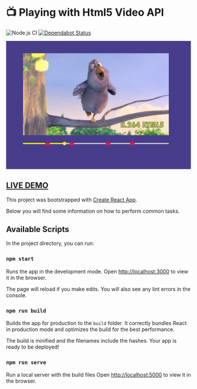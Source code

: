 # 📺 Playing with Html5 Video API

![Node.js CI](https://github.com/iondrimba/react-video-player/workflows/Node.js%20CI/badge.svg) [![Dependabot Status](https://api.dependabot.com/badges/status?host=github&repo=iondrimba/react-video-player)](https://dependabot.com)

![Demo](https://raw.githubusercontent.com/iondrimba/images/main/video-player.PNG)

## [LIVE DEMO](https://iondrimba.github.io/react-video-player/build/?cache=123)

This project was bootstrapped with [Create React App](https://github.com/facebookincubator/create-react-app).

Below you will find some information on how to perform common tasks.

## Available Scripts

In the project directory, you can run:

### `npm start`

Runs the app in the development mode.
Open [http://localhost:3000](http://localhost:3000) to view it in the browser.

The page will reload if you make edits.
You will also see any lint errors in the console.

### `npm run build`

Builds the app for production to the `build` folder.
It correctly bundles React in production mode and optimizes the build for the best performance.

The build is minified and the filenames include the hashes.
Your app is ready to be deployed!

### `npm run serve`

Run a local server with the build files
Open [http://localhost:5000](http://localhost:5000) to view it in the browser.

